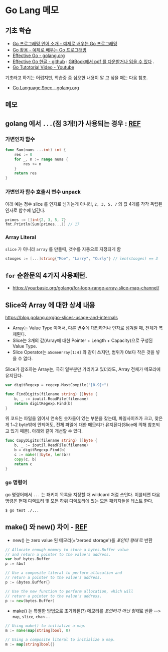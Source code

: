 # Go Lang 메모

## 기초 학습

- [Go 프로그래밍 언어 소개 - 예제로 배우는 Go 프로그래밍](http://golang.site/Go/Basics)
- [Go 활용 - 예제로 배우는 Go 프로그래밍](http://golang.site/Go/Applications)
- [Effective Go - golang.org](https://golang.org/doc/effective_go.html#composite_literals) 
- [Effective Go 한글 - github](https://github.com/golangkorea/effective-go) : [GitBook에서 pdf 를 다운받거나 읽을 수 있다](https://legacy.gitbook.com/book/gosudaweb/effective-go-in-korean/details) . 
- [Go Tutotorial Video - Youtube](https://www.youtube.com/watch?v=YS4e4q9oBaU)

기초라고 하기는 어렵지만, 학습중 좀 심오한 내용이 알 고 싶을 때는 다음 참조.

- [Go Language Spec - golang.org](https://golang.org/ref/spec)



##  메모

## golang 에서 `...`(점 3개!)가 사용되는 경우  : [REF](https://yourbasic.org/golang/three-dots-ellipsis/)

### 가변인자 함수
```go
func Sum(nums ...int) int {
    res := 0
    for _, n := range nums {
        res += n
    }
    return res
}
```
### 가변인자 함수 호출시 변수 unpack

아래 예는 정수 slice 를 인자로 넘기는게 아니라, `2, 3, 5, 7` 의 값 4개를 각각 독립된 인자로 함수에 넘긴다. 

```go
primes := []int{2, 3, 5, 7}
fmt.Println(Sum(primes...)) // 17
```

### Array Literal

`slice` 가 아니라 `array` 를 만들때, 갯수를 자동으로 지정되게 함

```go
stooges := [...]string{"Moe", "Larry", "Curly"} // len(stooges) == 3
```

## `for` 순환문의 4가지 사용패턴.

- https://yourbasic.org/golang/for-loop-range-array-slice-map-channel/

## Slice와 Array 에 대한 상세 내용

https://blog.golang.org/go-slices-usage-and-internals

- Array는 Value Type 이어서, 다른 변수에 대입하거나 인자로 넘겨질 때, 전체가 복제된다. 
- Slice는 3개의 값(Array에 대한 Pointer + Length + Capacity)으로 구성된  Value Type. 
- Slice Operator는 `aSomeArray[1:4]` 와 같이 쓰지만, 범위가 0보다 작은 것을 넣을 수 없다. 
  
Slice가 참조하는 Array는, 극히 일부분만 가리키고 있더라도, Array 전체가 메모리에 유지된다. 

```go
var digitRegexp = regexp.MustCompile("[0-9]+")

func FindDigits(filename string) []byte {
    b, _ := ioutil.ReadFile(filename)
    return digitRegexp.Find(b)
}
```

위 코드는 파일을 읽어서 연속된 숫자들이 있는 부분을 찾는데, 파일사이즈가 크고, 찾은게 1~2 byte밖에 안되어도, 전체 파일에 대한 메모리가 유지된다(Slice에 의해 참조되고 있기 때문). 아래와 같이 개선할 수 있다. 

```go
func CopyDigits(filename string) []byte {
    b, _ := ioutil.ReadFile(filename)
    b = digitRegexp.Find(b)
    c := make([]byte, len(b))
    copy(c, b)
    return c
}
```


### go 명령어

go 명령어에서 `...` 는 패키지 목록을 지정할 때 wildcard 처럼 쓰인다. 
이를테면 다음 명령은 현재 디렉토리 및 모든 하위 디렉토리에 있는 모든 패키지들을 테스트 한다. 

```
$ go test ./...
```


## make() 와 new() 차이 - [REF](https://www.godesignpatterns.com/2014/04/new-vs-make.html)

- new() 는 zero value 된 메모리(='zeroed storage')를 *포인터 형태* 로 반환

```go
// Allocate enough memory to store a bytes.Buffer value
// and return a pointer to the value's address.
var buf bytes.Buffer
p := &buf

// Use a composite literal to perform allocation and
// return a pointer to the value's address.
p := &bytes.Buffer{}

// Use the new function to perform allocation, which will
// return a pointer to the value's address.
p := new(bytes.Buffer)
```

- make() 는 특별한 방법으로 초기화된(?) 메모리를 *포인터가 아닌 형태*로 반환 --> `map`, `slice`, `chan` ...


```go
// Using make() to initialize a map.
m := make(map[string]bool, 0)

// Using a composite literal to initialize a map.
m := map[string]bool{}
```



